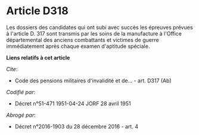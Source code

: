 # Article D318

Les dossiers des candidates qui ont subi avec succès les épreuves prévues à l'article D. 317 sont transmis par les soins de
la manufacture à l'Office départemental des anciens combattants et victimes de guerre immédiatement après chaque examen
d'aptitude spéciale.

**Liens relatifs à cet article**

_Cite_:

  - Code des pensions militaires d'invalidité et de... - art. D317 (Ab)

_Codifié par_:

  - Décret n°51-471 1951-04-24 JORF 28 avril 1951

_Abrogé par_:

  - Décret n°2016-1903 du 28 décembre 2016 - art. 4
